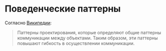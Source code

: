 # Поведенческие паттерны

Согласно [Википедии](https://en.wikipedia.org/wiki/Behavioral_pattern):

> Паттерны проектирования, которые определяют общие паттерны коммуникации между объектами.
> Таким образом, эти паттерны повышают гибкость в осуществлении коммуникации.

